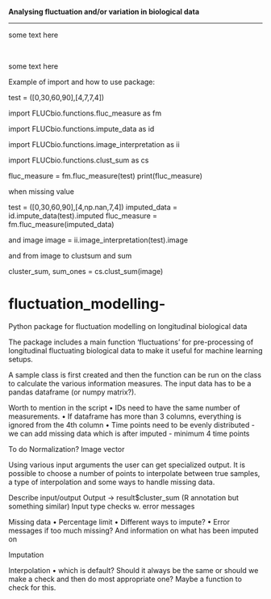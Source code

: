 
**Analysing fluctuation and/or variation in biological data**



<hr>

some text here

<br>

some text here


Example of import and how to use package:

test = ([0,30,60,90],[4,7,7,4])

import FLUCbio.functions.fluc_measure as fm

import FLUCbio.functions.impute_data as id

import FLUCbio.functions.image_interpretation as ii

import FLUCbio.functions.clust_sum as cs


fluc_measure = fm.fluc_measure(test)
print(fluc_measure)

 when missing value

test = ([0,30,60,90],[4,np.nan,7,4])
imputed_data = id.impute_data(test).imputed
fluc_measure = fm.fluc_measure(imputed_data)

 and image 
image = ii.image_interpretation(test).image

and from image to clustsum and sum

cluster_sum, sum_ones = cs.clust_sum(image)


# fluctuation_modelling-
Python package for fluctuation modelling on longitudinal biological data

The package includes a main function ‘fluctuations’ for pre-processing of longitudinal fluctuating biological data to make it useful for machine learning setups. 

A sample class is first created and then the function can be
run on the class to calculate the various information
measures. The input data has to be a pandas dataframe (or
numpy matrix?).


Worth to mention in the script
•	IDs need to have the same number of measurements.
•	If dataframe has more than 3 columns, everything is ignored from the 4th column
•	Time points need to be evenly distributed - we can add missing data which is after imputed - minimum 4 time points

To do
Normalization? Image vector

Using various input arguments the user can get specialized
output. It is possible to choose a number of points to
interpolate between true samples, a type of interpolation
and some ways to handle missing data. 

Describe input/output
Output  → result$cluster_sum  (R annotation but something similar)
Input type checks w. error messages

Missing data 
•	Percentage limit 
•	Different ways to impute?
•	Error messages if too much missing? And information on what has been imputed on

Imputation

Interpolation
•	which is default? Should it always be the same or should we make a check and then do most appropriate one? Maybe a function to check for this.

